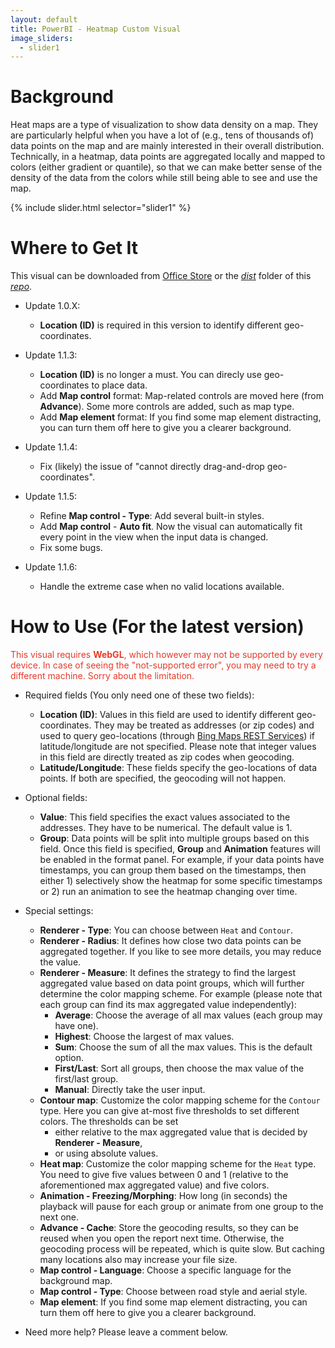 ```yaml
---
layout: default
title: PowerBI - Heatmap Custom Visual
image_sliders:
  - slider1
---
```


[comment]: # (checklist: )
[comment]: # (a. _data/sliders.yml: change the images)
[comment]: # (b. _incudes/disqus_comments.html: change the forum id)
[comment]: # (c. index.md: title and content)

# Background

Heat maps are a type of visualization to show data density on a map. They are particularly helpful when you have a lot of (e.g., tens of thousands of) data points on the map and are mainly interested in their overall distribution. Technically, in a heatmap, data points are aggregated locally and mapped to colors (either gradient or quantile), so that we can make better sense of the density of the data from the colors while still being able to see and use the map.

{% include slider.html selector="slider1" %}

# Where to Get It

This visual can be downloaded from [Office Store](https://store.office.com/en-us/app.aspx?assetid=WA104381072&ui=en-US&rs=en-US&ad=US&appredirect=false) or the [_dist_](https://github.com/weiweicui/PowerBI-Heatmap/tree/master/dist) folder of this [_repo_](https://github.com/weiweicui/PowerBI-Heatmap).

* Update 1.0.X:
  * **Location (ID)** is required in this version to identify different geo-coordinates.

* Update 1.1.3:
  * **Location (ID)** is no longer a must. You can direcly use geo-coordinates to place data. 
  * Add **Map control** format: Map-related controls are moved here (from **Advance**). Some more controls are added, such as map type.
  * Add **Map element** format: If you find some map element distracting, you can turn them off here to give you a clearer background.

* Update 1.1.4:
  * Fix (likely) the issue of "cannot directly drag-and-drop geo-coordinates".

* Update 1.1.5:
  * Refine **Map control - Type**: Add several built-in styles.
  * Add **Map control** - **Auto fit**. Now the visual can automatically fit every point in the view when the input data is changed.
  * Fix some bugs.

* Update 1.1.6:
  * Handle the extreme case when no valid locations available.

# How to Use (For the latest version)
<span style="color:#e83929">This visual requires **WebGL**, which however may not be supported by every device. In case of seeing the "not-supported error", you may need to try a different machine. Sorry about the limitation.</span>

* Required fields (You only need one of these two fields):
  * **Location (ID)**: Values in this field are used to identify different geo-coordinates. They may be treated as addresses (or zip codes) and used to query geo-locations (through [Bing Maps REST Services](https://msdn.microsoft.com/en-us/library/ff701713.aspx)) if latitude/longitude are not specified. Please note that integer values in this field are directly treated as zip codes when geocoding.
  * **Latitude/Longitude**: These fields specify the geo-locations of data points. If both are specified, the geocoding will not happen.

* Optional fields:  
  * **Value**: This field specifies the exact values associated to the addresses. They have to be numerical. The default value is 1.
  * **Group**: Data points will be split into multiple groups based on this field. Once this field is specified, **Group** and **Animation** features will be enabled in the format panel. For example, if your data points have timestamps, you can group them based on the timestamps, then either 1) selectively show the heatmap for some specific timestamps or 2) run an animation to see the heatmap changing over time.
* Special settings:
  * **Renderer - Type**: You can choose between `Heat` and `Contour`.
  * **Renderer - Radius**: It defines how close two data points can be aggregated together. If you like to see more details, you may reduce the value.
  * **Renderer - Measure**: It defines the strategy to find the largest aggregated value based on data point groups, which will further determine the color mapping scheme. For example (please note that each group can find its max aggregated value independently):
    * **Average**: Choose the average of all max values (each group may have one).
    * **Highest**: Choose the largest of max values.
    * **Sum**: Choose the sum of all the max values. This is the default option.
    * **First/Last**: Sort all groups, then choose the max value of the first/last group.
    * **Manual**: Directly take the user input.
  * **Contour map**: Customize the color mapping scheme for the `Contour` type. Here you can give at-most five thresholds to set different colors. The thresholds can be set
      * either relative to the max aggregated value that is decided by **Renderer - Measure**,
      * or using absolute values.
  * **Heat map**: Customize the color mapping scheme for the `Heat` type. You need to give five values between 0 and 1 (relative to the aforementioned max aggregated value) and five colors.
  * **Animation - Freezing/Morphing**: How long (in seconds) the playback will pause for each group or animate from one group to the next one.
  * **Advance - Cache**: Store the geocoding results, so they can be reused when you open the report next time. Otherwise, the geocoding process will be repeated, which is quite slow. But caching many locations also may increase your file size.
  * **Map control - Language**: Choose a specific language for the background map.
  * **Map control - Type**: Choose between road style and aerial style.
  * **Map element**: If you find some map element distracting, you can turn them off here to give you a clearer background.
* Need more help? Please leave a comment below.
